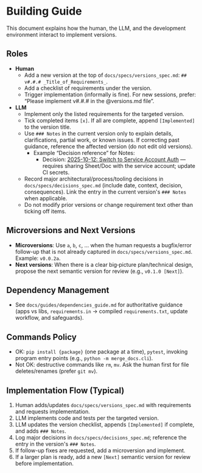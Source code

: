 # Building Guide

This document explains how the human, the LLM, and the development environment interact to implement versions.

## Roles
- **Human**
  - Add a new version at the top of `docs/specs/versions_spec.md`: `## v#.#.# _Title_of_Requirements_`.
  - Add a checklist of requirements under the version.
  - Trigger implementation (informally is fine). For new sessions, prefer: “Please implement v#.#.# in the @versions.md file”.
- **LLM**
  - Implement only the listed requirements for the targeted version.
  - Tick completed items `[x]`. If all are complete, append `[Implemented]` to the version title.
  - Use `### Notes` in the current version only to explain details, clarifications, partial work, or known issues. If correcting past guidance, reference the affected version (do not edit old versions).
    - Example “Decision reference” for Notes:
      - Decision: [2025-10-12: Switch to Service Account Auth](docs/specs/decisions_spec.md#2025-10-12-switch-to-service-account-auth) — requires sharing Sheet/Doc with the service account; update CI secrets.
  - Record major architectural/process/tooling decisions in `docs/specs/decisions_spec.md` (include date, context, decision, consequences). Link the entry in the current version's `### Notes` when applicable.
  - Do not modify prior versions or change requirement text other than ticking off items.

## Microversions and Next Versions
- **Microversions**: Use `a`, `b`, `c`, … when the human requests a bugfix/error follow-up that is not already captured in `docs/specs/versions_spec.md`. Example: `v0.0.2a`.
- **Next versions**: When there is a clear big‑picture plan/technical design, propose the next semantic version for review (e.g., `v0.1.0 [Next]`).

## Dependency Management
- See `docs/guides/dependencies_guide.md` for authoritative guidance (apps vs libs, `requirements.in` → compiled `requirements.txt`, update workflow, and safeguards).

## Commands Policy
- OK: `pip install {package}` (one package at a time), `pytest`, invoking program entry points (e.g., `python -m merge_docs.cli`).
- Not OK: destructive commands like `rm`, `mv`. Ask the human first for file deletes/renames (prefer `git mv`).

## Implementation Flow (Typical)
1. Human adds/updates `docs/specs/versions_spec.md` with requirements and requests implementation.
2. LLM implements code and tests per the targeted version.
3. LLM updates the version checklist, appends `[Implemented]` if complete, and adds `### Notes`.
4. Log major decisions in `docs/specs/decisions_spec.md`; reference the entry in the version's `### Notes`.
5. If follow-up fixes are requested, add a microversion and implement.
6. If a larger plan is ready, add a new `[Next]` semantic version for review before implementation.
